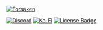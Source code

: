 [![Forsaken](https://img.shields.io/github/v/release/STRAYED-FATES/Forsaken?logo=github&label=Forsaken "Forsaken")](https://github.com/STRAYED-FATES/Forsaken)

[![Discord](https://img.shields.io/badge/Discord-%235865F2.svg?style=for-the-badge&logo=discord&logoColor=white)](https://discord.gg/HQ8Pqk8bUE) [![Ko-Fi](https://img.shields.io/badge/Ko--fi-F16061?style=for-the-badge&logo=ko-fi&logoColor=white)](https://ko-fi.com/terabuildsstuff) [![License Badge](https://img.shields.io/badge/license-STRAYED_FATES-green?style=for-the-badge "View the STRAYED FATES License")](https://github.com/STRAYED-FATES/license)
